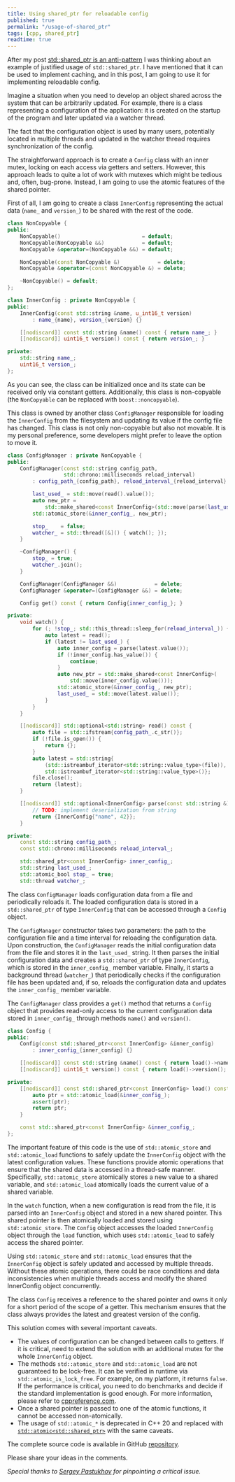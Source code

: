 ```yaml
---
title: Using shared_ptr for reloadable config
published: true
permalink: "/usage-of-shared_ptr"
tags: [cpp, shared_ptr]
readtime: true
---
```


After my post [std::shared_ptr is an anti-pattern](/shared-ptr-is-evil/) I was thinking about an example of justified usage of `std::shared_ptr`. I have mentioned that it can be used to implement caching, and in this post, I am going to use it for implementing reloadable config.

Imagine a situation when you need to develop an object shared across the system that can be arbitrarily updated. For example, there is a class representing a configuration of the application: it is created on the startup of the program and later updated via a watcher thread.

The fact that the configuration object is used by many users, potentially located in multiple threads and updated in the watcher thread requires synchronization of the config.

The straightforward approach is to create a `Config` class with an inner mutex, locking on each access via getters and setters. However, this approach leads to quite a lot of work with mutexes which might be tedious and, often, bug-prone. Instead, I am going to use the atomic features of the shared pointer.

First of all, I am going to create a class `InnerConfig` representing the actual data (`name_` and `version_`) to be shared with the rest of the code.

```cpp
class NonCopyable {
public:
    NonCopyable()                          = default;
    NonCopyable(NonCopyable &&)            = default;
    NonCopyable &operator=(NonCopyable &&) = default;

    NonCopyable(const NonCopyable &)            = delete;
    NonCopyable &operator=(const NonCopyable &) = delete;

    ~NonCopyable() = default;
};

class InnerConfig : private NonCopyable {
public:
    InnerConfig(const std::string &name, u_int16_t version)
        : name_{name}, version_{version} {}

    [[nodiscard]] const std::string &name() const { return name_; }
    [[nodiscard]] uint16_t version() const { return version_; }

private:
    std::string name_;
    uint16_t version_;
};
```

As you can see, the class can be initialized once and its state can be received only via constant getters. Additionally, this class is non-copyable (the `NonCopyable` can be replaced with `boost::noncopyable`).

This class is owned by another class `ConfigManager` responsible for loading the `InnerConfig` from the filesystem and updating its value if the config file has changed. This class is not only non-copyable but also not movable. It is my personal preference, some developers might prefer to leave the option to move it.

```cpp
class ConfigManager : private NonCopyable {
public:
    ConfigManager(const std::string config_path,
                  std::chrono::milliseconds reload_interval)
        : config_path_{config_path}, reload_interval_{reload_interval} {

        last_used_ = std::move(read().value());
        auto new_ptr =
            std::make_shared<const InnerConfig>(std::move(parse(last_used_).value()));
        std::atomic_store(&inner_config_, new_ptr);

        stop_    = false;
        watcher_ = std::thread([&]() { watch(); });
    }

    ~ConfigManager() {
        stop_ = true;
        watcher_.join();
    }

    ConfigManager(ConfigManager &&)            = delete;
    ConfigManager &operator=(ConfigManager &&) = delete;

    Config get() const { return Config{inner_config_}; }

private:
    void watch() {
        for (; !stop_; std::this_thread::sleep_for(reload_interval_)) {
            auto latest = read();
            if (latest != last_used_) {
                auto inner_config = parse(latest.value());
                if (!inner_config.has_value()) {
                    continue;
                }
                auto new_ptr = std::make_shared<const InnerConfig>(
                    std::move(inner_config.value()));
                std::atomic_store(&inner_config_, new_ptr);
                last_used_ = std::move(latest.value());
            }
        }
    }

    [[nodiscard]] std::optional<std::string> read() const {
        auto file = std::ifstream{config_path_.c_str()};
        if (!file.is_open()) {
            return {};
        }
        auto latest = std::string{
            (std::istreambuf_iterator<std::string::value_type>(file)),
            std::istreambuf_iterator<std::string::value_type>()};
        file.close();
        return {latest};
    }

    [[nodiscard]] std::optional<InnerConfig> parse(const std::string &) const {
        // TODO: implement deserialization from string
        return {InnerConfig{"name", 42}};
    }

private:
    const std::string config_path_;
    const std::chrono::milliseconds reload_interval_;

    std::shared_ptr<const InnerConfig> inner_config_;
    std::string last_used_;
    std::atomic_bool stop_ = true;
    std::thread watcher_;
```

The class `ConfigManager` loads configuration data from a file and periodically reloads it. The loaded configuration data is stored in a `std::shared_ptr` of type `InnerConfig` that can be accessed through a `Config` object.

The `ConfigManager` constructor takes two parameters: the path to the configuration file and a time interval for reloading the configuration data. Upon construction, the `ConfigManager` reads the initial configuration data from the file and stores it in the `last_used_` string. It then parses the initial configuration data and creates a `std::shared_ptr` of type `InnerConfig`, which is stored in the `inner_config_` member variable. Finally, it starts a background thread (`watcher_`) that periodically checks if the configuration file has been updated and, if so, reloads the configuration data and updates the `inner_config_` member variable.

The `ConfigManager` class provides a `get()` method that returns a `Config` object that provides read-only access to the current configuration data stored in `inner_config_` through methods `name()` and `version()`.

```cpp
class Config {
public:
    Config(const std::shared_ptr<const InnerConfig> &inner_config)
        : inner_config_{inner_config} {}

    [[nodiscard]] const std::string &name() const { return load()->name(); }
    [[nodiscard]] uint16_t version() const { return load()->version(); }

private:
    [[nodiscard]] const std::shared_ptr<const InnerConfig> load() const {
        auto ptr = std::atomic_load(&inner_config_);
        assert(ptr);
        return ptr;
    }

    const std::shared_ptr<const InnerConfig> &inner_config_;
};
```

The important feature of this code is the use of `std::atomic_store` and `std::atomic_load` functions to safely update the `InnerConfig` object with the latest configuration values. These functions provide atomic operations that ensure that the shared data is accessed in a thread-safe manner. Specifically, `std::atomic_store` atomically stores a new value to a shared variable, and `std::atomic_load` atomically loads the current value of a shared variable.

In the `watch` function, when a new configuration is read from the file, it is parsed into an `InnerConfig` object and stored in a new shared pointer. This shared pointer is then atomically loaded and stored using `std::atomic_store`. The `Config` object accesses the loaded `InnerConfig` object through the `load` function, which uses `std::atomic_load` to safely access the shared pointer.

Using `std::atomic_store` and `std::atomic_load` ensures that the `InnerConfig` object is safely updated and accessed by multiple threads. Without these atomic operations, there could be race conditions and data inconsistencies when multiple threads access and modify the shared InnerConfig object concurrently.

The class `Config` receives a reference to the shared pointer and owns it only for a short period of the scope of a getter. This mechanism ensures that the class always provides the latest and greatest version of the config.

This solution comes with several important caveats.

- The values of configuration can be changed between calls to getters. If it is critical, need to extend the solution with an additional mutex for the whole `InnerConfig` object.
- The methods `std::atomic_store` and `std::atomic_load` are not guaranteed to be lock-free. It can be verified in runtime via `std::atomic_is_lock_free`. For example, on my platform, it returns `false`. If the performance is critical, you need to do benchmarks and decide if the standard implementation is good enough. For more information, please refer to [cppreference.com](https://en.cppreference.com/w/cpp/memory/shared_ptr/atomic).
- Once a shared pointer is passed to one of the atomic functions, it cannot be accessed non-atomically.
- The usage of `std::atomic_*` is deprecated in C++ 20 and replaced with [`std::atomic<std::shared_ptr>`](https://en.cppreference.com/w/cpp/memory/shared_ptr/atomic2) with the same caveats.

The complete source code is available in GitHub [repository](https://github.com/f-squirrel/shared_config).

Please share your ideas in the comments.

*Special thanks to [Sergey Pastukhov](https://www.linkedin.com/in/spastukhov/) for pinpointing a critical issue.*
